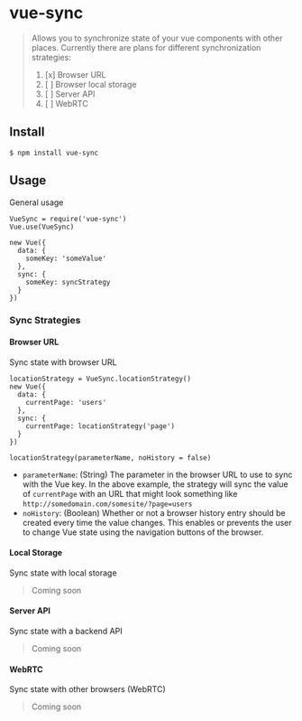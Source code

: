 # vue-sync

> Allows you to synchronize state of your vue components with other places.
> Currently there are plans for different synchronization strategies:
>
> 1. [x] Browser URL 
> 2. [ ] Browser local storage
> 3. [ ] Server API
> 4. [ ] WebRTC

## Install

    $ npm install vue-sync
  
## Usage

General usage

    VueSync = require('vue-sync')
    Vue.use(VueSync)
    
    new Vue({
      data: {
        someKey: 'someValue'
      },
      sync: {
        someKey: syncStrategy
      }
    })

### Sync Strategies

#### Browser URL

Sync state with browser URL

    locationStrategy = VueSync.locationStrategy()
    new Vue({
      data: {
        currentPage: 'users'
      },
      sync: {
        currentPage: locationStrategy('page')
      }
    })
    
`locationStrategy(parameterName, noHistory = false)`

* `parameterName`: (String) The parameter in the browser URL to use to sync with the Vue key. In the above example, the strategy will sync the value of `currentPage` with an URL that might look something like `http://somedomain.com/somesite/?page=users`
* `noHistory`: (Boolean) Whether or not a browser history entry should be created every time the value changes. This enables or prevents the user to change Vue state using the navigation buttons of the browser.


#### Local Storage

Sync state with local storage

> Coming soon

#### Server API

Sync state with a backend API

> Coming soon

#### WebRTC

Sync state with other browsers (WebRTC)

> Coming soon
